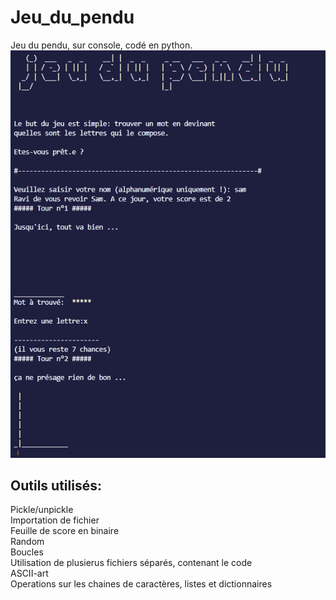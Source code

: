 # Jeu_du_pendu
  
Jeu du pendu, sur console, codé en python.  
![Alt text](/.SCREENSHOT/screen.png?raw=true "screenshot")
## Outils utilisés:  
Pickle/unpickle  
Importation de fichier  
Feuille de score en binaire  
Random  
Boucles  
Utilisation de plusierus fichiers séparés, contenant le code  
ASCII-art  
Operations sur les chaines de caractères, listes et dictionnaires
